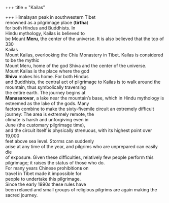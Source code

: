 +++
title = "Kailas"

+++
Himalayan peak in southwestern Tibet  
renowned as a pilgrimage place (**tirtha**)  
for both Hindus and Buddhists. In  
Hindu mythology, Kailas is believed to  
be Mount **Meru**, the center of the universe. It is also believed that the top of  
330  
Kailas  
Mount Kailas, overlooking the Chiu Monastery in Tibet. Kailas is considered to be the mythic  
Mount Meru, home of the god Shiva and the center of the universe.  
Mount Kailas is the place where the god  
**Shiva** makes his home. For both Hindus  
and Buddhists, the central act of pilgrimage to Kailas is to walk around the  
mountain, thus symbolically traversing  
the entire earth. The journey begins at  
**Manasarovar**, a lake near the mountain’s base, which in Hindu mythology is  
esteemed as the lake of the gods. Many  
factors combine to make the sixty-fivemile circuit an extremely difficult journey: The area is extremely remote, the  
climate is harsh and unforgiving even in  
June (the customary pilgrimage time),  
and the circuit itself is physically strenuous, with its highest point over 19,000  
feet above sea level. Storms can suddenly  
arise at any time of the year, and pilgrims who are unprepared can easily die  
of exposure. Given these difficulties, relatively few people perform this pilgrimage; it raises the status of those who do.  
For many years Chinese prohibition**s** on  
travel in Tibet made it impossible for  
people to undertake this pilgrimage.  
Since the early 1990s these rules have  
been relaxed and small groups of religious pilgrims are again making the  
sacred journey.